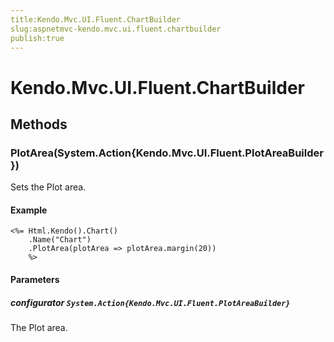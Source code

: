 ```yaml
---
title:Kendo.Mvc.UI.Fluent.ChartBuilder
slug:aspnetmvc-kendo.mvc.ui.fluent.chartbuilder
publish:true
---
```


# Kendo.Mvc.UI.Fluent.ChartBuilder

## Methods

### PlotArea(System.Action{Kendo.Mvc.UI.Fluent.PlotAreaBuilder})
Sets the Plot area.

#### Example
    <%= Html.Kendo().Chart()
        .Name("Chart")
        .PlotArea(plotArea => plotArea.margin(20))
        %>

#### Parameters

##### configurator `System.Action{Kendo.Mvc.UI.Fluent.PlotAreaBuilder}`
The Plot area.